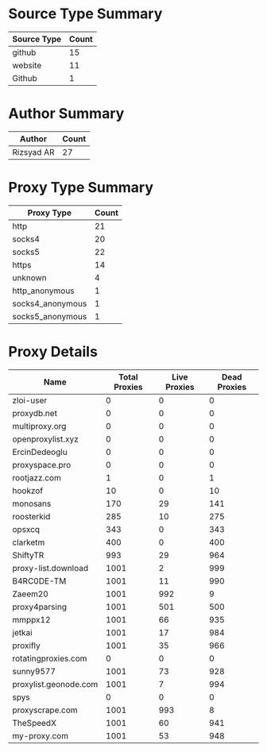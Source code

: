 # Source Type Summary

| Source Type | Count |
|-------------|-------|
| github | 15 |
| website | 11 |
| Github | 1 |


# Author Summary

| Author | Count |
|--------|-------|
| Rizsyad AR | 27 |


# Proxy Type Summary

| Proxy Type | Count |
|------------|-------|
| http | 21 |
| socks4 | 20 |
| socks5 | 22 |
| https | 14 |
| unknown | 4 |
| http_anonymous | 1 |
| socks4_anonymous | 1 |
| socks5_anonymous | 1 |


# Proxy Details

| Name | Total Proxies | Live Proxies | Dead Proxies |
|------|---------------|--------------|---------------|
| zloi-user | 0 | 0 | 0 |
| proxydb.net | 0 | 0 | 0 |
| multiproxy.org | 0 | 0 | 0 |
| openproxylist.xyz | 0 | 0 | 0 |
| ErcinDedeoglu | 0 | 0 | 0 |
| proxyspace.pro | 0 | 0 | 0 |
| rootjazz.com | 1 | 0 | 1 |
| hookzof | 10 | 0 | 10 |
| monosans | 170 | 29 | 141 |
| roosterkid | 285 | 10 | 275 |
| opsxcq | 343 | 0 | 343 |
| clarketm | 400 | 0 | 400 |
| ShiftyTR | 993 | 29 | 964 |
| proxy-list.download | 1001 | 2 | 999 |
| B4RC0DE-TM | 1001 | 11 | 990 |
| Zaeem20 | 1001 | 992 | 9 |
| proxy4parsing | 1001 | 501 | 500 |
| mmppx12 | 1001 | 66 | 935 |
| jetkai | 1001 | 17 | 984 |
| proxifly | 1001 | 35 | 966 |
| rotatingproxies.com | 0 | 0 | 0 |
| sunny9577 | 1001 | 73 | 928 |
| proxylist.geonode.com | 1001 | 7 | 994 |
| spys | 0 | 0 | 0 |
| proxyscrape.com | 1001 | 993 | 8 |
| TheSpeedX | 1001 | 60 | 941 |
| my-proxy.com | 1001 | 53 | 948 |
